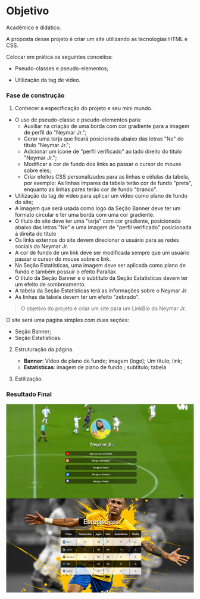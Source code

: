 # Objetivo
Acadêmico e didático.

A proposta desse projeto é criar um site utilizando as tecnologias HTML e CSS.

Colocar em prática os seguintes conceitos:
* Pseudo-classes e pseudo-elementos;

* Utilização da tag de video.

### Fase de construção
1. Conhecer a especificação do projeto e seu mini mundo.

* O uso de pseudo-classe e pseudo-elementos para:
    * Auxiliar na criação de uma borda com cor gradiente para a imagem de perfil do "Neymar Jr.";
    * Gerar uma tarja que ficará posicionada abaixo das letras "Ne" do título "Neymar Jr.";
    * Adicionar um ícone de "perfil verificado" ao lado direito do título "Neymar Jr.";
    * Modificar a cor de fundo dos links ao passar o cursor do mouse sobre eles;
    * Criar efeitos CSS personalizados para as linhas e células da tabela, por exemplo:
    As linhas ímpares da tabela terão cor de fundo "preta", enquanto as linhas pares terão cor de fundo "branco".
* Utilização da tag de video para aplicar um vídeo como plano de fundo do site;
* A imagem que será usada como logo da Seção Banner deve ter um formato circular e ter uma borda com uma cor gradiente.
* O título do site deve ter uma "tarja" com cor gradiente, posicionada abaixo das letras "Ne" e uma imagem de "perfil verificado" posicionada à direita do título
* Os links externos do site devem direcionar o usuário para as redes sociais do Neymar Jr.
* A cor de fundo de um link deve ser modificada sempre que um usuário passar o cursor do mouse sobre o link.
* Na Seção Estatísticas, uma imagem deve ser aplicada como plano de fundo e também possuir o efeito Parallax
* O título da Seção Banner e o subtítulo da Seção Estatísticas devem ter um efeito de sombreamento.
* A tabela da Seção Estatísticas terá as informações sobre o Neymar Jr.
* As linhas da tabela devem ter um efeito "zebrado".

> O objetivo do projeto é criar um site para um LinkBio do Neymar Jr.

O site será uma página simples com duas seções:

* Seção Banner;
* Seção Estatísticas.

2. Estruturação da página.
    * **Banner**: Vídeo de plano de fundo; imagem (logo); Um título; link;
    * **Estatísticas**:  imagem de plano de fundo ; subtítulo; tabela

3. Estilização.

### Resultado Final
![ ](./img/layout-linkbio-neymar.png)
